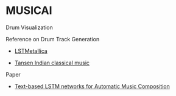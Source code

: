 # MUSICAI
Drum Visualization 



Reference on Drum Track Generation


* [LSTMetallica](https://keunwoochoi.wordpress.com/2016/02/23/lstmetallica/)

* [Tansen Indian classical music](https://github.com/DebarghaG/Tansen) 


Paper
* [Text-based LSTM networks for Automatic Music Composition](https://arxiv.org/pdf/1604.05358v1.pdf)

